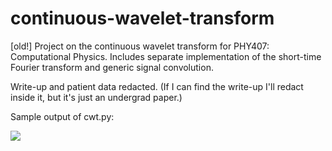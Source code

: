 # continuous-wavelet-transform
[old!] Project on the continuous wavelet transform for PHY407: Computational Physics. Includes separate implementation of the short-time Fourier transform and generic signal convolution.

Write-up and patient data redacted. (If I can find the write-up I'll redact inside it, but it's just an undergrad paper.)

Sample output of cwt.py:

<img align="left" src=https://github.com/emilychallice/PHY407-cwt/assets/72890369/3bcf0808-c823-4400-8f01-02fb2d7e067e)>
